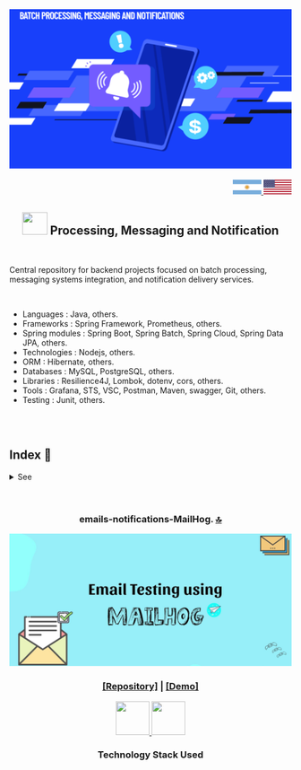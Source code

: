 <div align = "center">
<img src="./doc/assets/img/batch_Procces_Mess_Notific.png" >
</div>

<br>

<div align="right">
     <a href="./translations/README.es.md" target="_blank">
       <img src="./doc/assets/img/arg-flag.jpg" width="10%" height="10%" />
   </a>
    <a href="https://github.com/andresWeitzel/Api_Rest_Microservices_Projects" target="_blank">
       <img src="./doc/assets/img/eeuu-flag.jpg" width="10%" height="10%" />
   </a>
</div>

<div align="center">

##  <img width="45" height="40" src="./doc/assets/gifs/notification.gif" />  Processing, Messaging and Notification

</div>


<br>

Central repository for backend projects focused on batch processing, messaging systems integration, and notification delivery services.

<br>

 * Languages : Java, others.
 * Frameworks : Spring Framework, Prometheus, others.
 * Spring modules : Spring Boot, Spring Batch, Spring Cloud, Spring Data JPA, others.
 * Technologies : Nodejs, others.
 * ORM : Hibernate, others.
 * Databases : MySQL, PostgreSQL, others.
 * Libraries : Resilience4J, Lombok, dotenv, cors, others.
 * Tools : Grafana, STS, VSC, Postman, Maven, swagger, Git, others.
 * Testing : Junit, others.


 <br>
 
 <br>

<!------Start Index----->

## Index 📜

<details>
 <summary> See </summary>

 <br>
 
* [emails-notifications-MailHog](#emails-notifications-malhog-)


<br>

</details>

<!------Stop Index----->
  
 <br>
 
 <br>
 

<!------START emails-notifications-MailHog------>

<div align="center">
  
  ### emails-notifications-MailHog. [🔝](#index-)

  
   <a href="https://github.com/andresWeitzel/emails-notifications-MailHog" target="_blank">
       <img src="https://github.com/andresWeitzel/emails-notifications-MailHog/blob/master/src/main/resources/static/img/mailhog.jpeg" >
   </a>

   ### [[Repository]](https://github.com/andresWeitzel/emails-notifications-MailHog) [|]() [[Demo]](https://www.youtube.com/watch?v=QMlpFdOQHfI)

  
  <div style="display: inline-block;">
   <a href="https://github.com/andresWeitzel/emails-notifications-MailHog">
     <img width="60" height="60" src="./doc/assets/img/redes/github.gif" />
   </a>
     <a href="https://www.youtube.com/watch?v=QMlpFdOQHfI">
     <img width="60" height="60" src="./doc/assets/img/redes/youtubeLogo.gif" />
   </a>
  </div>

### Technology Stack Used
  
<div style="display: inline-block;">

</div>
</div>

<!------END emails-notifications-MailHog------>


<br>
<br>
<br>
<br>
<br>
<br>

